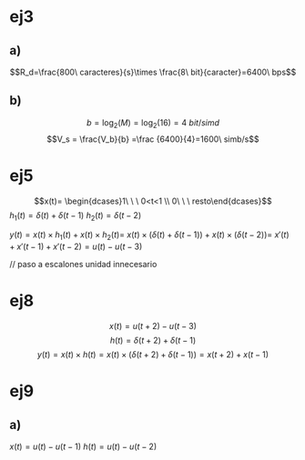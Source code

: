 # ej3
## a)
$$R_d=\frac{800\ caracteres}{s}\times \frac{8\ bit}{caracter}=6400\ bps$$
## b)
$$b = \log_2(M)=\log_2(16)=4\ bit/simd$$
$$V_s = \frac{V_b}{b} =\frac {6400}{4}=1600\ simb/s$$
# ej5
$$x(t)= \begin{dcases}1\ \ \ 0<t<1 \\ 0\ \ \ resto\end{dcases}$$
$h_1(t)=\delta(t)+\delta(t-1)$    $h_2(t)= \delta(t-2)$


$y(t)=x(t)\times h_1(t)+x(t)\times h_2(t)=$
$x(t)\times (\delta(t)+\delta(t-1))+x(t)\times (\delta(t-2)) =$
$x'(t)+x'(t-1)+x'(t-2)= u(t)-u(t-3)$

// paso a escalones unidad innecesario

# ej8
$$x(t)=u(t+2)-u(t-3)$$
$$h(t)=\delta(t+2)+\delta(t-1)$$
$$y(t)=x(t)\times h(t)= x(t)\times(\delta(t+2)+\delta(t-1)) = x(t+2)+x(t-1)$$
# ej9
## a)
$x(t)=u(t)-u(t-1)$  $h(t)=u(t)-u(t-2)$

